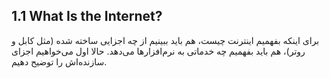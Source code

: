 

## 1.1 What Is the Internet?
برای اینکه بفهمیم اینترنت چیست، هم باید ببینیم از چه اجزایی ساخته شده (مثل کابل و روتر)، هم باید بفهمیم چه خدماتی به نرم‌افزارها می‌دهد. حالا اول می‌خواهیم اجزای سازنده‌اش را توضیح دهیم.